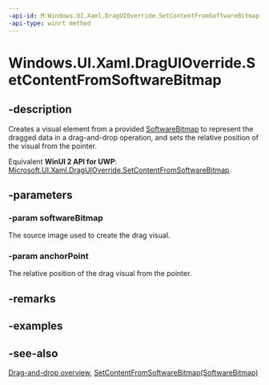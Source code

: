 ```yaml
---
-api-id: M:Windows.UI.Xaml.DragUIOverride.SetContentFromSoftwareBitmap(Windows.Graphics.Imaging.SoftwareBitmap,Windows.Foundation.Point)
-api-type: winrt method
---
```


<!-- Method syntax
public void SetContentFromSoftwareBitmap(Windows.Graphics.Imaging.SoftwareBitmap softwareBitmap, Windows.Foundation.Point anchorPoint)
-->

# Windows.UI.Xaml.DragUIOverride.SetContentFromSoftwareBitmap

## -description
Creates a visual element from a provided [SoftwareBitmap](../windows.graphics.imaging/softwarebitmap.md) to represent the dragged data in a drag-and-drop operation, and sets the relative position of the visual from the pointer.

Equivalent **WinUI 2 API for UWP**: [Microsoft.UI.Xaml.DragUIOverride.SetContentFromSoftwareBitmap](/windows/winui/api/microsoft.ui.xaml.draguioverride.setcontentfromsoftwarebitmap).

## -parameters
### -param softwareBitmap
The source image used to create the drag visual.

### -param anchorPoint
The relative position of the drag visual from the pointer.

## -remarks

## -examples

## -see-also

[Drag-and-drop overview](/windows/uwp/design/input/drag-and-drop), [SetContentFromSoftwareBitmap(SoftwareBitmap)](draguioverride_setcontentfromsoftwarebitmap_1475637163.md)
